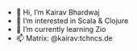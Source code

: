- 👋 Hi, I’m Kairav Bhardwaj
- 👀 I’m interested in Scala & Clojure
- 🌱 I’m currently learning Zio
- 📫 Matrix: @kairav:tchncs.de
